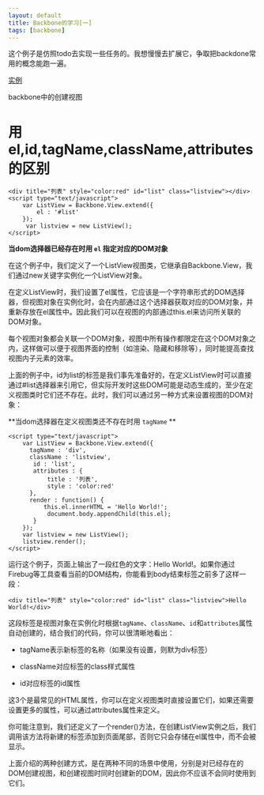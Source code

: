 ```yaml
---
layout: default
title: Backbone的学习[一]
tags: [backbone]
---
```



这个例子是仿照todo去实现一些任务的。我想慢慢去扩展它，争取把backdone常用的概念能跑一遍。

[实例](/src/demos/study-backbone.html)

backbone中的创建视图

# 用el,id,tagName,className,attributes的区别

	<div title="列表" style="color:red" id="list" class="listview"></div>
	<script type="text/javascript">
		var ListView = Backbone.View.extend({
			el : '#list'
		});
	     var listview = new ListView();
	</script>

**当dom选择器已经存在时用 `el` 指定对应的DOM对象**

在这个例子中，我们定义了一个ListView视图类，它继承自Backbone.View，我们通过new关键字实例化一个ListView对象。

在定义ListView时，我们设置了el属性，它应该是一个字符串形式的DOM选择器，但视图对象在实例化时，会在内部通过这个选择器获取对应的DOM对象，并重新存放在el属性中。因此我们可以在视图的内部通过this.el来访问所关联的DOM对象。

每个视图对象都会关联一个DOM对象，视图中所有操作都限定在这个DOM对象之内，这样做可以便于视图界面的控制（如渲染、隐藏和移除等），同时能提高查找视图内子元素的效率。

上面的例子中，id为list的标签是我们事先准备好的，在定义ListView时可以直接通过#list选择器来引用它，但实际开发时这些DOM可能是动态生成的，至少在定义视图类时它们还不存在。此时，我们可以通过另一种方式来设置视图的DOM对象：

**当dom选择器在定义视图类还不存在时用 `tagName` **

	<script type="text/javascript">
		var ListView = Backbone.View.extend({
	      tagName : 'div',
	      className : 'listview',
	       id : 'list',
	       attributes : {
	           title : '列表',
	           style : 'color:red'
	      },
	      render : function() {
	          this.el.innerHTML = 'Hello World!';
	           document.body.appendChild(this.el);
	       }
		});
		var listview = new ListView();
	    listview.render();
	</script>

运行这个例子，页面上输出了一段红色的文字：Hello World!。如果你通过Firebug等工具查看当前的DOM结构，你能看到body结束标签之前多了这样一段：

	<div title="列表" style="color:red" id="list" class="listview">Hello World!</div>

这段标签是视图对象在实例化时根据`tagName`、`className`、`id`和`attributes`属性自动创建的，结合我们的代码，你可以很清晰地看出：

- tagName表示新标签的名称（如果没有设置，则默为div标签）

- className对应标签的class样式属性

- id对应标签的id属性

这3个是最常见的HTML属性，你可以在定义视图类时直接设置它们，如果还需要设置更多的属性，可以通过attributes属性来定义。

你可能注意到，我们还定义了一个render()方法，在创建ListView实例之后，我们调用该方法将新建的标签添加到页面尾部，否则它只会存储在el属性中，而不会被显示。

上面介绍的两种创建方式，是在两种不同的场景中使用，分别是对已经存在的DOM创建视图，和创建视图时同时创建新的DOM，因此你不应该不会同时使用到它们。
